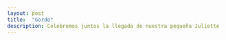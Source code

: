 ```yaml
---
layout: post
title:  "Gordo"
description: Celebremos juntos la llegada de nuestra pequeña Juliette 
---
```

